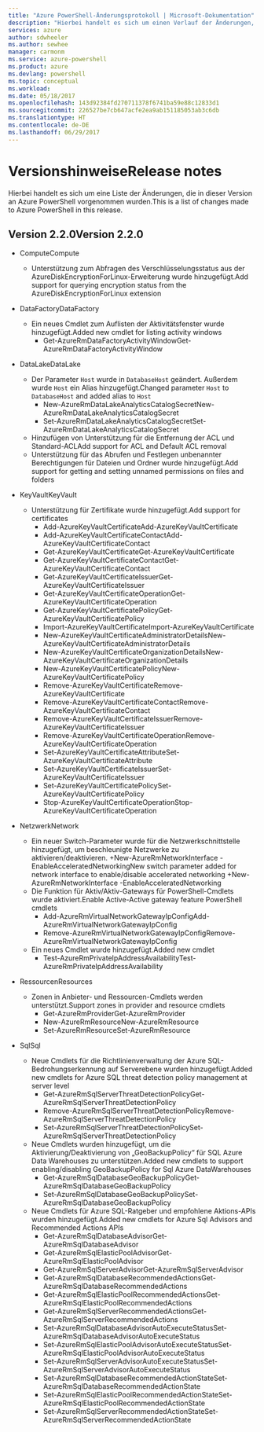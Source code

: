 ```yaml
---
title: "Azure PowerShell-Änderungsprotokoll | Microsoft-Dokumentation"
description: "Hierbei handelt es sich um einen Verlauf der Änderungen, die in der neuesten Version an Azure PowerShell vorgenommen wurden."
services: azure
author: sdwheeler
ms.author: sewhee
manager: carmonm
ms.service: azure-powershell
ms.product: azure
ms.devlang: powershell
ms.topic: conceptual
ms.workload: 
ms.date: 05/18/2017
ms.openlocfilehash: 143d92384fd270711378f6741ba59e88c12833d1
ms.sourcegitcommit: 226527be7cb647acfe2ea9ab151185053ab3c6db
ms.translationtype: HT
ms.contentlocale: de-DE
ms.lasthandoff: 06/29/2017
---
```

# <a name="release-notes"></a><span data-ttu-id="d9269-103">Versionshinweise</span><span class="sxs-lookup"><span data-stu-id="d9269-103">Release notes</span></span>

<span data-ttu-id="d9269-104">Hierbei handelt es sich um eine Liste der Änderungen, die in dieser Version an Azure PowerShell vorgenommen wurden.</span><span class="sxs-lookup"><span data-stu-id="d9269-104">This is a list of changes made to Azure PowerShell in this release.</span></span>

## <a name="version-220"></a><span data-ttu-id="d9269-105">Version 2.2.0</span><span class="sxs-lookup"><span data-stu-id="d9269-105">Version 2.2.0</span></span>
* <span data-ttu-id="d9269-106">Compute</span><span class="sxs-lookup"><span data-stu-id="d9269-106">Compute</span></span>
  - <span data-ttu-id="d9269-107">Unterstützung zum Abfragen des Verschlüsselungsstatus aus der AzureDiskEncryptionForLinux-Erweiterung wurde hinzugefügt.</span><span class="sxs-lookup"><span data-stu-id="d9269-107">Add support for querying encryption status from the AzureDiskEncryptionForLinux extension</span></span>
* <span data-ttu-id="d9269-108">DataFactory</span><span class="sxs-lookup"><span data-stu-id="d9269-108">DataFactory</span></span>
  - <span data-ttu-id="d9269-109">Ein neues Cmdlet zum Auflisten der Aktivitätsfenster wurde hinzugefügt.</span><span class="sxs-lookup"><span data-stu-id="d9269-109">Added new cmdlet for listing activity windows</span></span>
    + <span data-ttu-id="d9269-110">Get-AzureRmDataFactoryActivityWindow</span><span class="sxs-lookup"><span data-stu-id="d9269-110">Get-AzureRmDataFactoryActivityWindow</span></span>
* <span data-ttu-id="d9269-111">DataLake</span><span class="sxs-lookup"><span data-stu-id="d9269-111">DataLake</span></span>
  - <span data-ttu-id="d9269-112">Der Parameter `Host` wurde in `DatabaseHost` geändert. Außerdem wurde `Host` ein Alias hinzugefügt.</span><span class="sxs-lookup"><span data-stu-id="d9269-112">Changed parameter `Host` to `DatabaseHost` and added alias to `Host`</span></span>
    + <span data-ttu-id="d9269-113">New-AzureRmDataLakeAnalyticsCatalogSecret</span><span class="sxs-lookup"><span data-stu-id="d9269-113">New-AzureRmDataLakeAnalyticsCatalogSecret</span></span>
    + <span data-ttu-id="d9269-114">Set-AzureRmDataLakeAnalyticsCatalogSecret</span><span class="sxs-lookup"><span data-stu-id="d9269-114">Set-AzureRmDataLakeAnalyticsCatalogSecret</span></span>
  - <span data-ttu-id="d9269-115">Hinzufügen von Unterstützung für die Entfernung der ACL und Standard-ACL</span><span class="sxs-lookup"><span data-stu-id="d9269-115">Add support for ACL and Default ACL removal</span></span>
  - <span data-ttu-id="d9269-116">Unterstützung für das Abrufen und Festlegen unbenannter Berechtigungen für Dateien und Ordner wurde hinzugefügt.</span><span class="sxs-lookup"><span data-stu-id="d9269-116">Add support for getting and setting unnamed permissions on files and folders</span></span>
* <span data-ttu-id="d9269-117">KeyVault</span><span class="sxs-lookup"><span data-stu-id="d9269-117">KeyVault</span></span>
  - <span data-ttu-id="d9269-118">Unterstützung für Zertifikate wurde hinzugefügt.</span><span class="sxs-lookup"><span data-stu-id="d9269-118">Add support for certificates</span></span>
    + <span data-ttu-id="d9269-119">Add-AzureKeyVaultCertificate</span><span class="sxs-lookup"><span data-stu-id="d9269-119">Add-AzureKeyVaultCertificate</span></span>
    + <span data-ttu-id="d9269-120">Add-AzureKeyVaultCertificateContact</span><span class="sxs-lookup"><span data-stu-id="d9269-120">Add-AzureKeyVaultCertificateContact</span></span>
    + <span data-ttu-id="d9269-121">Get-AzureKeyVaultCertificate</span><span class="sxs-lookup"><span data-stu-id="d9269-121">Get-AzureKeyVaultCertificate</span></span>
    + <span data-ttu-id="d9269-122">Get-AzureKeyVaultCertificateContact</span><span class="sxs-lookup"><span data-stu-id="d9269-122">Get-AzureKeyVaultCertificateContact</span></span>
    + <span data-ttu-id="d9269-123">Get-AzureKeyVaultCertificateIssuer</span><span class="sxs-lookup"><span data-stu-id="d9269-123">Get-AzureKeyVaultCertificateIssuer</span></span>
    + <span data-ttu-id="d9269-124">Get-AzureKeyVaultCertificateOperation</span><span class="sxs-lookup"><span data-stu-id="d9269-124">Get-AzureKeyVaultCertificateOperation</span></span>
    + <span data-ttu-id="d9269-125">Get-AzureKeyVaultCertificatePolicy</span><span class="sxs-lookup"><span data-stu-id="d9269-125">Get-AzureKeyVaultCertificatePolicy</span></span>
    + <span data-ttu-id="d9269-126">Import-AzureKeyVaultCertificate</span><span class="sxs-lookup"><span data-stu-id="d9269-126">Import-AzureKeyVaultCertificate</span></span>
    + <span data-ttu-id="d9269-127">New-AzureKeyVaultCertificateAdministratorDetails</span><span class="sxs-lookup"><span data-stu-id="d9269-127">New-AzureKeyVaultCertificateAdministratorDetails</span></span>
    + <span data-ttu-id="d9269-128">New-AzureKeyVaultCertificateOrganizationDetails</span><span class="sxs-lookup"><span data-stu-id="d9269-128">New-AzureKeyVaultCertificateOrganizationDetails</span></span>
    + <span data-ttu-id="d9269-129">New-AzureKeyVaultCertificatePolicy</span><span class="sxs-lookup"><span data-stu-id="d9269-129">New-AzureKeyVaultCertificatePolicy</span></span>
    + <span data-ttu-id="d9269-130">Remove-AzureKeyVaultCertificate</span><span class="sxs-lookup"><span data-stu-id="d9269-130">Remove-AzureKeyVaultCertificate</span></span>
    + <span data-ttu-id="d9269-131">Remove-AzureKeyVaultCertificateContact</span><span class="sxs-lookup"><span data-stu-id="d9269-131">Remove-AzureKeyVaultCertificateContact</span></span>
    + <span data-ttu-id="d9269-132">Remove-AzureKeyVaultCertificateIssuer</span><span class="sxs-lookup"><span data-stu-id="d9269-132">Remove-AzureKeyVaultCertificateIssuer</span></span>
    + <span data-ttu-id="d9269-133">Remove-AzureKeyVaultCertificateOperation</span><span class="sxs-lookup"><span data-stu-id="d9269-133">Remove-AzureKeyVaultCertificateOperation</span></span>
    + <span data-ttu-id="d9269-134">Set-AzureKeyVaultCertificateAttribute</span><span class="sxs-lookup"><span data-stu-id="d9269-134">Set-AzureKeyVaultCertificateAttribute</span></span>
    + <span data-ttu-id="d9269-135">Set-AzureKeyVaultCertificateIssuer</span><span class="sxs-lookup"><span data-stu-id="d9269-135">Set-AzureKeyVaultCertificateIssuer</span></span>
    + <span data-ttu-id="d9269-136">Set-AzureKeyVaultCertificatePolicy</span><span class="sxs-lookup"><span data-stu-id="d9269-136">Set-AzureKeyVaultCertificatePolicy</span></span>
    + <span data-ttu-id="d9269-137">Stop-AzureKeyVaultCertificateOperation</span><span class="sxs-lookup"><span data-stu-id="d9269-137">Stop-AzureKeyVaultCertificateOperation</span></span>
* <span data-ttu-id="d9269-138">Netzwerk</span><span class="sxs-lookup"><span data-stu-id="d9269-138">Network</span></span>

  - <span data-ttu-id="d9269-139">Ein neuer Switch-Parameter wurde für die Netzwerkschnittstelle hinzugefügt, um beschleunigte Netzwerke zu aktivieren/deaktivieren. +New-AzureRmNetworkInterface -EnableAcceleratedNetworking</span><span class="sxs-lookup"><span data-stu-id="d9269-139">New switch parameter added for network interface to enable/disable accelerated networking +New-AzureRmNetworkInterface -EnableAcceleratedNetworking</span></span>
  - <span data-ttu-id="d9269-140">Die Funktion für Aktiv/Aktiv-Gateways für PowerShell-Cmdlets wurde aktiviert.</span><span class="sxs-lookup"><span data-stu-id="d9269-140">Enable Active-Active gateway feature PowerShell cmdlets</span></span>
    + <span data-ttu-id="d9269-141">Add-AzureRmVirtualNetworkGatewayIpConfig</span><span class="sxs-lookup"><span data-stu-id="d9269-141">Add-AzureRmVirtualNetworkGatewayIpConfig</span></span>
    + <span data-ttu-id="d9269-142">Remove-AzureRmVirtualNetworkGatewayIpConfig</span><span class="sxs-lookup"><span data-stu-id="d9269-142">Remove-AzureRmVirtualNetworkGatewayIpConfig</span></span>
  - <span data-ttu-id="d9269-143">Ein neues Cmdlet wurde hinzugefügt.</span><span class="sxs-lookup"><span data-stu-id="d9269-143">Added new cmdlet</span></span>
    + <span data-ttu-id="d9269-144">Test-AzureRmPrivateIpAddressAvailability</span><span class="sxs-lookup"><span data-stu-id="d9269-144">Test-AzureRmPrivateIpAddressAvailability</span></span>
* <span data-ttu-id="d9269-145">Ressourcen</span><span class="sxs-lookup"><span data-stu-id="d9269-145">Resources</span></span>
  - <span data-ttu-id="d9269-146">Zonen in Anbieter- und Ressourcen-Cmdlets werden unterstützt.</span><span class="sxs-lookup"><span data-stu-id="d9269-146">Support zones in provider and resource cmdlets</span></span>
    + <span data-ttu-id="d9269-147">Get-AzureRmProvider</span><span class="sxs-lookup"><span data-stu-id="d9269-147">Get-AzureRmProvider</span></span>
    + <span data-ttu-id="d9269-148">New-AzureRmResource</span><span class="sxs-lookup"><span data-stu-id="d9269-148">New-AzureRmResource</span></span>
    + <span data-ttu-id="d9269-149">Set-AzureRmResource</span><span class="sxs-lookup"><span data-stu-id="d9269-149">Set-AzureRmResource</span></span>
* <span data-ttu-id="d9269-150">Sql</span><span class="sxs-lookup"><span data-stu-id="d9269-150">Sql</span></span>
  - <span data-ttu-id="d9269-151">Neue Cmdlets für die Richtlinienverwaltung der Azure SQL-Bedrohungserkennung auf Serverebene wurden hinzugefügt.</span><span class="sxs-lookup"><span data-stu-id="d9269-151">Added new cmdlets for Azure SQL threat detection policy management at server level</span></span>
    + <span data-ttu-id="d9269-152">Get-AzureRmSqlServerThreatDetectionPolicy</span><span class="sxs-lookup"><span data-stu-id="d9269-152">Get-AzureRmSqlServerThreatDetectionPolicy</span></span>
    + <span data-ttu-id="d9269-153">Remove-AzureRmSqlServerThreatDetectionPolicy</span><span class="sxs-lookup"><span data-stu-id="d9269-153">Remove-AzureRmSqlServerThreatDetectionPolicy</span></span>
    + <span data-ttu-id="d9269-154">Set-AzureRmSqlServerThreatDetectionPolicy</span><span class="sxs-lookup"><span data-stu-id="d9269-154">Set-AzureRmSqlServerThreatDetectionPolicy</span></span>
  - <span data-ttu-id="d9269-155">Neue Cmdlets wurden hinzugefügt, um die Aktivierung/Deaktivierung von „GeoBackupPolicy“ für SQL Azure Data Warehouses zu unterstützen.</span><span class="sxs-lookup"><span data-stu-id="d9269-155">Added new cmdlets to support enabling/disabling GeoBackupPolicy for Sql Azure DataWarehouses</span></span>
    + <span data-ttu-id="d9269-156">Get-AzureRmSqlDatabaseGeoBackupPolicy</span><span class="sxs-lookup"><span data-stu-id="d9269-156">Get-AzureRmSqlDatabaseGeoBackupPolicy</span></span>
    + <span data-ttu-id="d9269-157">Set-AzureRmSqlDatabaseGeoBackupPolicy</span><span class="sxs-lookup"><span data-stu-id="d9269-157">Set-AzureRmSqlDatabaseGeoBackupPolicy</span></span>
  - <span data-ttu-id="d9269-158">Neue Cmdlets für Azure SQL-Ratgeber und empfohlene Aktions-APIs wurden hinzugefügt.</span><span class="sxs-lookup"><span data-stu-id="d9269-158">Added new cmdlets for Azure Sql Advisors and Recommended Actions APIs</span></span>
    + <span data-ttu-id="d9269-159">Get-AzureRmSqlDatabaseAdvisor</span><span class="sxs-lookup"><span data-stu-id="d9269-159">Get-AzureRmSqlDatabaseAdvisor</span></span>
    + <span data-ttu-id="d9269-160">Get-AzureRmSqlElasticPoolAdvisor</span><span class="sxs-lookup"><span data-stu-id="d9269-160">Get-AzureRmSqlElasticPoolAdvisor</span></span>
    + <span data-ttu-id="d9269-161">Get-AzureRmSqlServerAdvisor</span><span class="sxs-lookup"><span data-stu-id="d9269-161">Get-AzureRmSqlServerAdvisor</span></span>
    + <span data-ttu-id="d9269-162">Get-AzureRmSqlDatabaseRecommendedActions</span><span class="sxs-lookup"><span data-stu-id="d9269-162">Get-AzureRmSqlDatabaseRecommendedActions</span></span>
    + <span data-ttu-id="d9269-163">Get-AzureRmSqlElasticPoolRecommendedActions</span><span class="sxs-lookup"><span data-stu-id="d9269-163">Get-AzureRmSqlElasticPoolRecommendedActions</span></span>
    + <span data-ttu-id="d9269-164">Get-AzureRmSqlServerRecommendedActions</span><span class="sxs-lookup"><span data-stu-id="d9269-164">Get-AzureRmSqlServerRecommendedActions</span></span>
    + <span data-ttu-id="d9269-165">Set-AzureRmSqlDatabaseAdvisorAutoExecuteStatus</span><span class="sxs-lookup"><span data-stu-id="d9269-165">Set-AzureRmSqlDatabaseAdvisorAutoExecuteStatus</span></span>
    + <span data-ttu-id="d9269-166">Set-AzureRmSqlElasticPoolAdvisorAutoExecuteStatus</span><span class="sxs-lookup"><span data-stu-id="d9269-166">Set-AzureRmSqlElasticPoolAdvisorAutoExecuteStatus</span></span>
    + <span data-ttu-id="d9269-167">Set-AzureRmSqlServerAdvisorAutoExecuteStatus</span><span class="sxs-lookup"><span data-stu-id="d9269-167">Set-AzureRmSqlServerAdvisorAutoExecuteStatus</span></span>
    + <span data-ttu-id="d9269-168">Set-AzureRmSqlDatabaseRecommendedActionState</span><span class="sxs-lookup"><span data-stu-id="d9269-168">Set-AzureRmSqlDatabaseRecommendedActionState</span></span>
    + <span data-ttu-id="d9269-169">Set-AzureRmSqlElasticPoolRecommendedActionState</span><span class="sxs-lookup"><span data-stu-id="d9269-169">Set-AzureRmSqlElasticPoolRecommendedActionState</span></span>
    + <span data-ttu-id="d9269-170">Set-AzureRmSqlServerRecommendedActionState</span><span class="sxs-lookup"><span data-stu-id="d9269-170">Set-AzureRmSqlServerRecommendedActionState</span></span>
